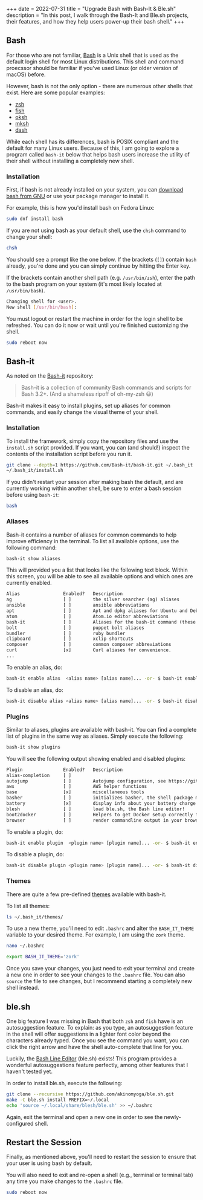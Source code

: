 +++
date = 2022-07-31
title = "Upgrade Bash with Bash-It & Ble.sh"
description = "In this post, I walk through the Bash-It and Ble.sh projects, their features, and how they help users power-up their bash shell."
+++

## Bash

For those who are not familiar, 
[Bash](https://en.wikipedia.org/wiki/Bash_(Unix_shell)) is a Unix shell that is 
used as the default login shell for most Linux distributions. This shell and 
command proecssor should be familiar if you've used Linux (or older version of 
macOS) before.

However, bash is not the only option - there are numerous other shells that 
exist. Here are some popular examples:

- [zsh](https://en.wikipedia.org/wiki/Z_shell)
- [fish](https://en.wikipedia.org/wiki/Fish_(Unix_shell))
- [oksh](https://github.com/ibara/oksh)
- [mksh](https://wiki.gentoo.org/wiki/Mksh)
- [dash](https://en.wikipedia.org/wiki/Debian_Almquist_shell)

While each shell has its differences, bash is POSIX compliant and the default 
for many Linux users. Because of this, I am going to explore a program called 
`bash-it` below that helps bash users increase the utility of their shell 
without installing a completely new shell.

### Installation

First, if bash is not already installed on your system, you can [download bash 
from GNU](https://www.gnu.org/software/bash/) or use your package manager to 
install it.

For example, this is how you'd install bash on Fedora Linux:

```sh
sudo dnf install bash
```

If you are not using bash as your default shell, use the `chsh` command to 
change your shell:

```sh
chsh
```

You should see a prompt like the one below. If the brackets (`[]`) contain 
`bash` already, you're done and you can simply continue by hitting the Enter 
key.

If the brackets contain another shell path (e.g. `/usr/bin/zsh`), enter the path 
to the bash program on your system (it's most likely located at 
`/usr/bin/bash`).

```sh
Changing shell for <user>.
New shell [/usr/bin/bash]:
```

You must logout or restart the machine in order for the login shell to be 
refreshed. You can do it now or wait until you're finished customizing the 
shell.

```sh
sudo reboot now
```

## Bash-it

As noted on the [Bash-it](https://github.com/Bash-it/bash-it) repository:

> Bash-it is a collection of community Bash commands and scripts for Bash 3.2+. 
> (And a shameless ripoff of oh-my-zsh 😃)

Bash-it makes it easy to install plugins, set up aliases for common commands, 
and easily change the visual theme of your shell.

### Installation

To install the framework, simply copy the repository files and use the 
`install.sh` script provided. If you want, you can (and should!) inspect the 
contents of the installation script before you run it.

```sh
git clone --depth=1 https://github.com/Bash-it/bash-it.git ~/.bash_it
~/.bash_it/install.sh
```

If you didn't restart your session after making bash the default, and are 
currently working within another shell, be sure to enter a bash session before 
using `bash-it`:

```sh
bash
```

### Aliases

Bash-it contains a number of aliases for common commands to help improve 
efficiency in the terminal. To list all available options, use the following 
command:

```sh
bash-it show aliases
```

This will provided you a list that looks like the following text block. Within 
this screen, you will be able to see all available options and which ones are 
currently enabled.

```txt
Alias                Enabled?   Description
ag                   [ ]        the silver searcher (ag) aliases
ansible              [ ]        ansible abbreviations
apt                  [ ]        Apt and dpkg aliases for Ubuntu and Debian distros.
atom                 [ ]        Atom.io editor abbreviations
bash-it              [ ]        Aliases for the bash-it command (these aliases are automatically included with the "general" aliases)
bolt                 [ ]        puppet bolt aliases
bundler              [ ]        ruby bundler
clipboard            [ ]        xclip shortcuts
composer             [ ]        common composer abbreviations
curl                 [x]        Curl aliases for convenience.
...
```

To enable an alias, do:

```sh
bash-it enable alias  <alias name> [alias name]... -or- $ bash-it enable alias all
```

To disable an alias, do:

```sh
bash-it disable alias <alias name> [alias name]... -or- $ bash-it disable alias all
```

### Plugins

Similar to aliases, plugins are available with bash-it. You can find a complete 
list of plugins in the same way as aliases. Simply execute the following:

```sh
bash-it show plugins
```

You will see the following output showing enabled and disabled plugins:

```txt
Plugin               Enabled?   Description
alias-completion     [ ]
autojump             [ ]        Autojump configuration, see https://github.com/wting/autojump for more details
aws                  [ ]        AWS helper functions
base                 [x]        miscellaneous tools
basher               [ ]        initializes basher, the shell package manager
battery              [x]        display info about your battery charge level
blesh                [ ]        load ble.sh, the Bash line editor!
boot2docker          [ ]        Helpers to get Docker setup correctly for boot2docker
browser              [ ]        render commandline output in your browser
```

To enable a plugin, do:

```sh
bash-it enable plugin  <plugin name> [plugin name]... -or- $ bash-it enable plugin all
```

To disable a plugin, do:

```sh
bash-it disable plugin <plugin name> [plugin name]... -or- $ bash-it disable plugin all
```

### Themes

There are quite a few pre-defined 
[themes](https://bash-it.readthedocs.io/en/latest/themes-list/#list-of-themes) 
available with bash-it.

To list all themes:

```sh
ls ~/.bash_it/themes/
```

To use a new theme, you'll need to edit `.bashrc` and alter the `BASH_IT_THEME` 
variable to your desired theme. For example, I am using the `zork` theme.

```sh
nano ~/.bashrc
```

```sh
export BASH_IT_THEME='zork'
```

Once you save your changes, you just need to exit your terminal and create a new 
one in order to see your changes to the `.bashrc` file. You can also `source` 
the file to see changes, but I recommend starting a completely new shell 
instead.

## ble.sh

One big feature I was missing in Bash that both `zsh` and `fish` have is an 
autosuggestion feature. To explain: as you type, an autosuggestion feature in 
the shell will offer suggestions in a lighter font color beyond the characters 
already typed. Once you see the command you want, you can click the right arrow 
and have the shell auto-complete that line for you.

Luckily, the [Bash Line Editor](https://github.com/akinomyoga/ble.sh) (ble.sh) 
exists! This program provides a wonderful autosuggestions feature perfectly, 
among other features that I haven't tested yet.

In order to install ble.sh, execute the following:

```sh
git clone --recursive https://github.com/akinomyoga/ble.sh.git
make -C ble.sh install PREFIX=~/.local
echo 'source ~/.local/share/blesh/ble.sh' >> ~/.bashrc
```

Again, exit the terminal and open a new one in order to see the newly-configured 
shell.

## Restart the Session

Finally, as mentioned above, you'll need to restart the session to ensure that 
your user is using bash by default.

You will also need to exit and re-open a shell (e.g., terminal or terminal tab) 
any time you make changes to the `.bashrc` file.

```sh
sudo reboot now
```
